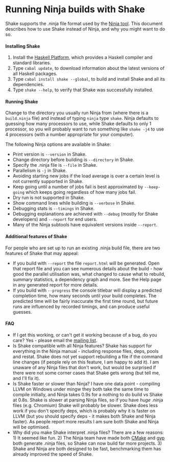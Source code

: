 # Running Ninja builds with Shake

Shake supports the .ninja file format used by the [Ninja tool](http://martine.github.io/ninja/). This document describes how to use Shake instead of Ninja, and why you might want to do so.

#### Installing Shake

1. Install the [Haskell Platform](http://www.haskell.org/platform/), which provides a Haskell compiler and standard libraries.
2. Type `cabal update`, to download information about the latest versions of all Haskell packages.
3. Type `cabal install shake --global`, to build and install Shake and all its dependencies.
4. Type `shake --help`, to verify that Shake was successfully installed.

#### Running Shake

Change to the directory you usually run Ninja from (where there is a `build.ninja` file) and instead of typing `ninja` type `shake`. Ninja defaults to guessing how many processors to use, while Shake defaults to only 1 processor, so you will probably want to run something like `shake -j4` to use 4 processors (with a number appropriate for your computer).

The following Ninja options are available in Shake:

* Print version is `--version` in Shake.
* Change directory before building is `--directory` in Shake.
* Specify the .ninja file is `--file` in Shake.
* Parallelism is `-j` in Shake.
* Avoiding starting new jobs if the load average is over a certain level is not currently supported in Shake.
* Keep going until a number of jobs fail is best approximated by `--keep-going` which keeps going regardless of how many jobs fail.
* Dry run is not supported in Shake.
* Show command lines while building is `--verbose` in Shake.
* Debugging stats is `--timings` in Shake.
* Debugging explanations are achieved with `--debug` (mostly for Shake developers) and `--report` for end users.
* Many of the Ninja subtools have equivalent versions inside `--report`.

#### Additional features of Shake

For people who are set up to run an existing .ninja build file, there are two features of Shake that may appeal:

* If you build with `--report` the file `report.html` will be generated. Open that report file and you can see numerous details about the build - how good the parallel utilisation was, what changed to cause what to rebuild, summary statistics, a dependency graph and more. See the Help page in any generated report for more details.
* If you build with `--progress` the console titlebar will display a predicted completion time, how many seconds until your build completes. The predicted time will be fairly inaccurate the first time round, but future runs are influenced by recorded timings, and can produce useful guesses.

#### FAQ

* If I get this working, or can't get it working because of a bug, do you care? Yes - please email the [mailing list](https://groups.google.com/forum/?fromgroups#!forum/shake-build-system).
* Is Shake compatible with all Ninja features? Shake has support for everything in the Ninja manual - including response files, deps, pools and restat. Shake does not yet support rebuilding a file if the command line changes (if people rely on this feature, I am happy to add it). I am unaware of any Ninja files that don't work, but would be surprised if there were not some corner cases that Shake gets wrong (but tell me, and I'll fix it).
* Is Shake faster or slower than Ninja? I have one data point - compiling LLVM on Windows under mingw they both take the same time to compile initially, and Ninja takes 0.9s for a nothing to do build vs Shake at 0.8s. Shake is slower at parsing Ninja files, so if you have _huge_ .ninja files (e.g. Chromium) Shake will probably be slower. Shake does less work if you don't specify deps, which is probably why it is faster on LLVM (but you should specify deps - it makes both Shake and Ninja faster). As people report more results I am sure both Shake and Ninja will be optimised.
* Why did you make Shake interpret .ninja files? There are a few reasons: 1) It seemed like fun. 2) The Ninja team have made both [CMake](http://www.cmake.org/) and [gyp](https://code.google.com/p/gyp/) both generate .ninja files, so Shake can now build far more projects. 3) Shake and Ninja are both designed to be fast, benchmarking them has already improved the speed of Shake.
